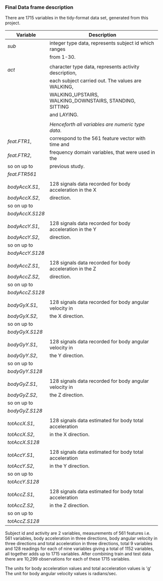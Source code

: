 ### Final Data frame description
There are 1715 variables in the tidy-format data set, generated from this
project. 

|    Variable    |              Description                                 |
|----------------|----------------------------------------------------------|
|    *sub*       | integer type data, represents subject id which ranges    |
|                | from 1-30.                                               |
|                |                                                          |
|    *act*       | character type data, represents activity description,    |
|                | each subject carried out. The values are WALKING,        |   
|                | WALKING_UPSTAIRS, WALKING_DOWNSTAIRS, STANDING, SITTING  |
|                | and LAYING.                                              |
|                |                                                          |
|                | _Henceforth all variables are numeric type data_.        |
| *feat.FTR1*,   | correspond to the 561 feature vector with time and       |
| *feat.FTR2*,   | frequency domain variables, that were used in the        |
|   so on up to  | previous study.                                          |
| *feat.FTR561*  |                                                          |
|                |                                                          |
| *bodyAccX.S1*, | 128 signals data recorded for body acceleration in the X |
| *bodyAccX.S2*, | direction.                                               |
| so on up to    |                                                          |
|*bodyAccX.S128* |                                                          |
|                |                                                          |
| *bodyAccY.S1*, | 128 signals data recorded for body acceleration in the Y |
| *bodyAccY.S2*, | direction.                                               |
| so on up to    |                                                          |
|*bodyAccY.S128* |                                                          |
|                |                                                          |
| *bodyAccZ.S1*, | 128 signals data recorded for body acceleration in the Z |
| *bodyAccZ.S2*, | direction.                                               |
| so on up to    |                                                          |
|*bodyAccZ.S128* |                                                          |
|                |                                                          |
| *bodyGyX.S1*,  | 128 signals data recorded for body angular velocity in   |
| *bodyGyX.S2*,  | the X direction.                                         |
| so on up to    |                                                          |
| *bodyGyX.S128* |                                                          |
|                |                                                          |
| *bodyGyY.S1*,  | 128 signals data recorded for body angular velocity in   |
| *bodyGyY.S2*,  | the Y direction.                                         |
| so on up to    |                                                          |
| *bodyGyY.S128* |                                                          |
|                |                                                          |
| *bodyGyZ.S1*,  | 128 signals data recorded for body angular velocity in   |
| *bodyGyZ.S2*,  | the Z direction.                                         |
| so on up to    |                                                          |
| *bodyGyZ.S128* |                                                          |
|                |                                                          |
| *totAccX.S1*,  | 128 signals data estimated for body total acceleration   | 
| *totAccX.S2*,  | in the X direction.                                      |
| *totAccX.S128* |                                                          |
|                |                                                          |
| *totAccY.S1*,  | 128 signals data estimated for body total acceleration   | 
| *totAccY.S2*,  | in the Y direction.                                      |
| so on up to    |                                                          |
| *totAccY.S128* |                                                          |
|                |                                                          |
| *totAccZ.S1*,  | 128 signals data estimated for body total acceleration   | 
| *totAccZ.S2*,  | in the Z direction.                                      |
| so on up to    |                                                          |
| *totAccZ.S128* |                                                          |

Subject id and activity are 2 variables, measurements of 561 features i.e. 561 variables, body acceleration in three directions, body angular velocity in three directions and total acceleration in three directions, total 9 variables and 128 readings for each of nine variables giving a total of 1152 variables, all
together adds up to 1715 variables. After combining train and test data there
are 10,299 observations for each of these 1715 variables.

The units for body acceleration values and total acceleration values is 'g'
The unit for body angular velocity values is radians/sec.